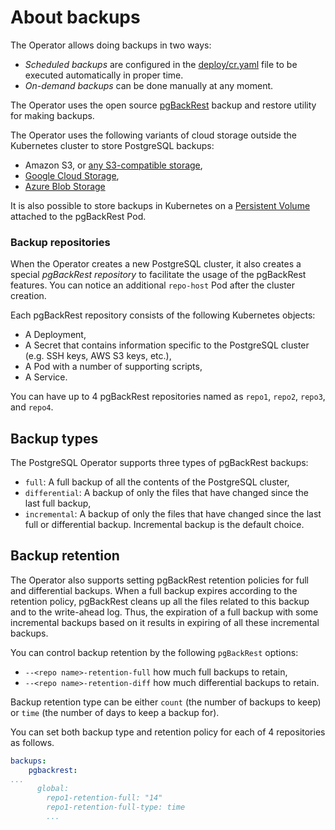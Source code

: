 # About backups

The Operator allows doing backups in two ways:

* _Scheduled backups_ are configured in the
[deploy/cr.yaml](https://github.com/percona/percona-postgresql-operator/blob/main/deploy/cr.yaml)
file to be executed automatically in proper time. 
* _On-demand backups_
can be done manually at any moment.

The Operator uses the open source [pgBackRest](https://pgbackrest.org/) backup
and restore utility for making backups.

The Operator uses the following variants of cloud storage outside the
Kubernetes cluster to store PostgreSQL backups:

* Amazon S3, or [any S3-compatible storage](https://en.wikipedia.org/wiki/Amazon_S3#S3_API_and_competing_services),
* [Google Cloud Storage](https://cloud.google.com/storage), 
* [Azure Blob Storage](https://azure.microsoft.com/en-us/services/storage/blobs/)

It is also possible to store backups in Kubernetes on a [Persistent Volume](https://kubernetes.io/docs/concepts/storage/persistent-volumes/) attached to the pgBackRest Pod.


### Backup repositories

When the Operator creates a new PostgreSQL cluster, it also creates a special *pgBackRest repository* to facilitate the usage of the pgBackRest
features. You can notice an additional `repo-host` Pod after the cluster
creation.

Each pgBackRest repository consists of the following Kubernetes objects:

* A Deployment,
* A Secret that contains information specific to the PostgreSQL cluster
    (e.g. SSH keys, AWS S3 keys, etc.),
* A Pod with a number of supporting scripts,
* A Service.

You can have up to 4 pgBackRest repositories named as `repo1`, `repo2`, `repo3`,
and `repo4`.

## Backup types

The PostgreSQL Operator supports three types of pgBackRest backups:

* `full`: A full backup of all the contents of the PostgreSQL cluster,
* `differential`: A backup of only the files that have changed since
the last full backup,
* `incremental`: A backup of only the files that have changed since the
last full or differential backup. Incremental backup is the default choice.

## Backup retention

The Operator also supports setting pgBackRest retention policies for full and
differential backups. When a full backup expires according to the retention
policy, pgBackRest cleans up all the files related to this backup and to the
write-ahead log. Thus, the expiration of a full backup with some incremental backups
based on it results in expiring of all these incremental backups.

You can control backup retention by the following `pgBackRest` options:

* `--<repo name>-retention-full` how much full backups to retain,
* `--<repo name>-retention-diff` how much differential backups to retain.

Backup retention type can be either `count` (the number of backups to keep) or
`time` (the number of days to keep a backup for).

You can set both backup type and retention policy for each of 4 repositories
as follows.

```yaml
backups:
    pgbackrest:
...
      global:
        repo1-retention-full: "14"
        repo1-retention-full-type: time
        ...
```



